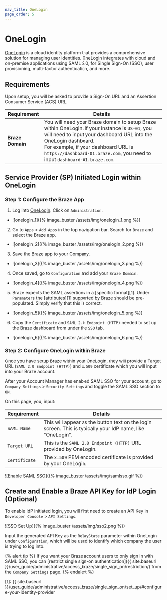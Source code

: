 ```yaml
---
nav_title: OneLogin
page_order: 5
---
```


# OneLogin

[OneLogin](https://www.onelogin.com/) is a cloud identity platform that provides a comprehensive solution for managing user identities. OneLogin integrates with cloud and on-premise applications using SAML 2.0, for Single Sign-On (SSO), user provisioning, multi-factor authentication, and more.

## Requirements

Upon setup, you will be asked to provide a Sign-On URL and an Assertion Consumer Service (ACS) URL.  

| Requirement | Details |
|---|---|
| **Braze Domain** | You will need your Braze domain to setup Braze within OneLogin. If your instance is `US-01`, you will need to input your dashboard URL into the OneLogin dashboard. <br> For example, if your dashboard URL is `https://dashboard-01.braze.com`, you need to input `dashboard-01.braze.com`.  |


## Service Provider (SP) Initiated Login within OneLogin

### Step 1: Configure the Braze App

1. Log into [OneLogin](https://app.onelogin.com/login). Click on `Administration`.
- ![onelogin_1]({% image_buster /assets/img/onelogin_1.png %})

2. Go to `Apps` > `Add Apps` in the top navigation bar. Search for `Braze` and select the Braze app.
- ![onelogin_2]({% image_buster /assets/img/onelogin_2.png %})

3. Save the Braze app to your Company.
- ![onelogin_3]({% image_buster /assets/img/onelogin_3.png %})

4. Once saved, go to `Configuration` and add your `Braze Domain`.
- ![onelogin_4]({% image_buster /assets/img/onelogin_4.png %})

5. Braze expects the SAML assertions in a [specific format][1]. Under `Parameters` the [attributes][1] supported by Braze should be pre-populated. Simply verify that this is correct.
- ![onelogin_5]({% image_buster /assets/img/onelogin_5.png %})

6. Copy the `Certificate` and `SAML 2.0 Endpoint (HTTP)` needed to set up the Braze dashboard from under the `SSO` tab.
- ![onelogin_6]({% image_buster /assets/img/onelogin_6.png %})

### Step 2: Configure OneLogin within Braze

Once you have setup Braze within your OneLogin, they will provide a Target URL (`SAML 2.0 Endpoint (HTTP)`) and `x.509` certificate which you will input into your Braze account.

After your Account Manager has enabled SAML SSO for your account, go to `Company Settings` > `Security Settings` and toggle the SAML SSO section to `ON`.

On this page, you, input:

| Requirement | Details |
|---|---|
| `SAML Name` | This will appear as the button text on the login screen. This is typically your IdP name, like "OneLogin". |
| `Target URL` | This is the `SAML 2.0 Endpoint (HTTP)` URL provided by OneLogin.|
| `Certificate` | The `x.509` PEM encoded certificate is provided by your OneLogin. |

![Enable SAML SSO]({% image_buster /assets/img/samlsso.gif %})

## Create and Enable a Braze API Key for IdP Login (Optional)

To enable IdP initiated login, you will first need to create an API Key in `Developer Console` > `API Settings`.

![SSO Set Up]({% image_buster /assets/img/sso2.png %})

Input the generated API Key as the `RelayState` parameter within OneLogin under `Configuration`, which will be used to identify which company the user is trying to log into.

{% alert tip %}
If you want your Braze account users to only sign in with SAML SSO, you can [restrict single sign-on authentication]({{ site.baseurl }}/user_guide/administrative/access_braze/single_sign_on/restriction/) from the `Company Settings` page.
{% endalert %}

[1]: {{ site.baseurl }}/user_guide/administrative/access_braze/single_sign_on/set_up/#configure-your-identity-provider
